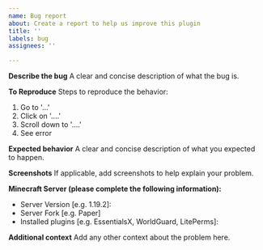 ```yaml
---
name: Bug report
about: Create a report to help us improve this plugin
title: ''
labels: bug
assignees: ''

---
```


**Describe the bug**
A clear and concise description of what the bug is.

**To Reproduce**
Steps to reproduce the behavior:
1. Go to '...'
2. Click on '....'
3. Scroll down to '....'
4. See error

**Expected behavior**
A clear and concise description of what you expected to happen.

**Screenshots**
If applicable, add screenshots to help explain your problem.

**Minecraft Server (please complete the following information):**
 - Server Version [e.g. 1.19.2]:
 - Server Fork [e.g. Paper]
 - Installed plugins [e.g. EssentialsX, WorldGuard, LitePerms]: 

**Additional context**
Add any other context about the problem here.
